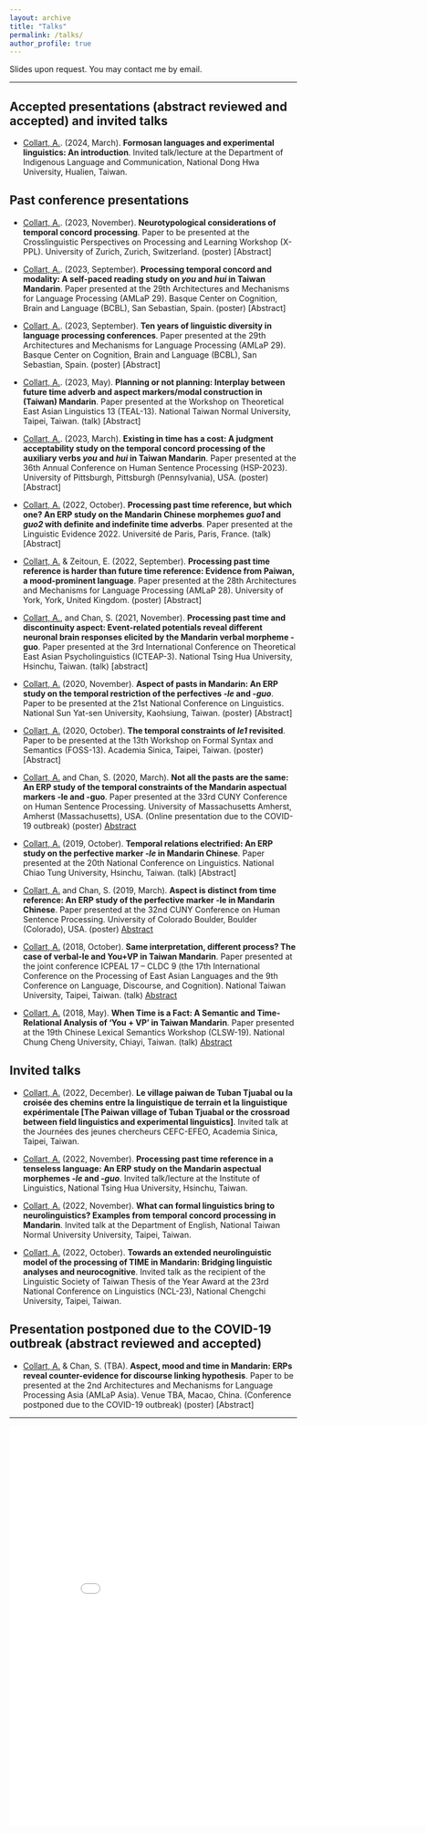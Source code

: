 ```yaml
---
layout: archive
title: "Talks"
permalink: /talks/
author_profile: true
---
```


Slides upon request. You may contact me by email.

---
## Accepted presentations (abstract reviewed and accepted) and invited talks
* <ins>Collart, A.</ins>. (2024, March). <b>Formosan languages and experimental linguistics: An introduction</b>. Invited talk/lecture at the Department of Indigenous Language and Communication, National Dong Hwa University, Hualien, Taiwan.


## Past conference presentations
* <ins>Collart, A.</ins>. (2023, November). <b>Neurotypological considerations of temporal concord processing</b>. Paper to be presented at the Crosslinguistic Perspectives on Processing and Learning Workshop
(X-PPL). University of Zurich, Zurich, Switzerland. (poster) [Abstract]

* <ins>Collart, A.</ins>. (2023, September). <b>Processing temporal concord and modality: A self-paced reading study on <i>you</i> and <i>hui</i> in Taiwan Mandarin</b>. Paper presented at the 29th Architectures and Mechanisms for Language Processing (AMLaP 29). Basque Center on Cognition, Brain and Language (BCBL), San Sebastian, Spain. (poster) [Abstract]


* <ins>Collart, A.</ins>. (2023, September). <b>Ten years of linguistic diversity in language processing conferences</b>. Paper presented at the 29th Architectures and Mechanisms for Language Processing (AMLaP 29). Basque Center on Cognition, Brain and Language (BCBL), San Sebastian, Spain. (poster) [Abstract]


* <ins>Collart, A.</ins>. (2023, May). <b>Planning or not planning: Interplay between future time adverb and aspect markers/modal construction in (Taiwan) Mandarin</b>. Paper presented at the Workshop on Theoretical East Asian Linguistics 13 (TEAL-13). National Taiwan Normal University, Taipei, Taiwan. (talk) [Abstract]


* <ins>Collart, A.</ins>. (2023, March). <b>Existing in time has a cost: A judgment acceptability study on the temporal concord processing of the auxiliary verbs <i>you</i> and <i>hui</i> in Taiwan Mandarin</b>. Paper presented at the 36th Annual Conference on Human Sentence Processing (HSP-2023). University of Pittsburgh, Pittsburgh (Pennsylvania), USA. (poster) [Abstract]


* <ins>Collart, A.</ins> (2022, October). <b>Processing past time reference, but which one? An ERP study on the Mandarin Chinese morphemes <i>guo1</i> and <i>guo2</i> with definite and indefinite time adverbs</b>. Paper presented at the Linguistic Evidence 2022. Université de Paris, Paris, France. (talk) [Abstract]


* <ins>Collart, A.</ins> & Zeitoun, E. (2022, September). <b>Processing past time reference is harder than future time reference: Evidence from Paiwan, a mood-prominent language</b>. Paper presented at the 28th Architectures and Mechanisms for Language Processing (AMLaP 28). University of York, York, United Kingdom. (poster) [Abstract]


* <ins>Collart, A.</ins>, and Chan, S. (2021, November). <b>Processing past time and discontinuity aspect: Event-related potentials reveal different neuronal brain responses elicited by the Mandarin verbal morpheme -guo</b>. Paper presented at the 3rd International Conference on Theoretical East Asian Psycholinguistics (ICTEAP-3). National Tsing Hua University, Hsinchu, Taiwan. (talk) [abstract]


* <ins>Collart, A.</ins> (2020, November). <b>Aspect of pasts in Mandarin: An ERP study on the temporal restriction of the perfectives <i>-le</i> and <i>-guo</i></b>. Paper to be presented at the 21st National Conference on Linguistics. National Sun Yat-sen University, Kaohsiung, Taiwan. (poster) [Abstract]


* <ins>Collart, A.</ins> (2020, October). <b>The temporal constraints of <i>le1</i> revisited</b>. Paper to be presented at the 13th Workshop on Formal Syntax and Semantics (FOSS-13). Academia Sinica, Taipei, Taiwan. (poster) [Abstract]


* <ins>Collart, A.</ins> and Chan, S. (2020, March). <b>Not all the pasts are the same: An ERP study of the temporal constraints of the Mandarin aspectual markers -le and -guo</b>. Paper presented at the 33rd CUNY Conference on Human Sentence Processing. University of Massachusetts Amherst, Amherst (Massachusetts), USA. (Online presentation due to the COVID-19 outbreak) (poster) [Abstract](https://aymeric-collart.github.io/files/CUNY2020_AymericCollart_ShiaohuiChan_FinalAbstract.pdf)


* <ins>Collart, A.</ins> (2019, October). <b>Temporal relations electrified: An ERP study on the perfective marker <i>-le</i> in Mandarin Chinese</b>. Paper presented at the 20th National Conference on Linguistics. National Chiao Tung University, Hsinchu, Taiwan. (talk) [Abstract]


* <ins>Collart, A.</ins> and Chan, S. (2019, March). <b>Aspect is distinct from time reference: An ERP study of the perfective marker -le in Mandarin Chinese</b>. Paper presented at the 32nd CUNY Conference on Human Sentence Processing. University of Colorado Boulder, Boulder (Colorado), USA. (poster) [Abstract](https://aymeric-collart.github.io/files/CUNY2019_AymericCollart_ShiaohuiChan_FinalAbstract.pdf)


* <ins>Collart, A.</ins> (2018, October). <b>Same interpretation, different process? The case of verbal-le and You+VP in Taiwan Mandarin</b>. Paper presented at the joint conference ICPEAL 17 – CLDC 9 (the 17th International Conference on the Processing of East Asian Languages and the 9th Conference on Language, Discourse, and Cognition). National Taiwan University, Taipei, Taiwan. (talk) [Abstract](https://aymeric-collart.github.io/files/ICPEAL17_CLDC9_abstract_final_AymericCollart.pdf) 
      

* <ins>Collart, A.</ins> (2018, May). <b>When Time is a Fact: A Semantic and Time-Relational Analysis of ‘You + VP’ in Taiwan Mandarin</b>. Paper presented at the 19th Chinese Lexical Semantics Workshop (CLSW-19). National Chung Cheng University, Chiayi, Taiwan. (talk) [Abstract](https://aymeric-collart.github.io/files/[NEW-MAY2018_paper11]_When_Time_is_a_Fact_A_Semantic_and_Time_Relational_Analysis_of_‘You_+_VP’_in_Taiwan_Mandarin.pdf) 

## Invited talks
* <ins>Collart, A.</ins> (2022, December). <b>Le village paiwan de Tuban Tjuabal ou la croisée des chemins entre la linguistique de terrain et la linguistique expérimentale [The Paiwan village of Tuban Tjuabal or the crossroad between field linguistics and experimental linguistics]</b>. Invited talk at the Journées des jeunes chercheurs CEFC-EFEO, Academia Sinica, Taipei, Taiwan.


* <ins>Collart, A.</ins> (2022, November). <b>Processing past time reference in a tenseless language: An ERP study on the Mandarin aspectual morphemes <i>-le</i> and <i>-guo</i></b>. Invited talk/lecture at the Institute of Linguistics, National Tsing Hua University, Hsinchu, Taiwan.


* <ins>Collart, A.</ins> (2022, November). <b>What can formal linguistics bring to neurolinguistics? Examples from temporal concord processing in Mandarin</b>. Invited talk at the Department of English, National Taiwan Normal University University, Taipei, Taiwan.


* <ins>Collart, A.</ins> (2022, October). <b>Towards an extended neurolinguistic model of the processing of TIME in Mandarin: Bridging linguistic analyses and neurocognitive</b>. Invited talk as the recipient of the Linguistic Society of Taiwan Thesis of the Year Award at the 23rd National Conference on Linguistics (NCL-23), National Chengchi University, Taipei, Taiwan.

## Presentation postponed due to the COVID-19 outbreak (abstract reviewed and accepted)
* <ins>Collart, A.</ins> & Chan, S. (TBA). <b>Aspect, mood and time in Mandarin: ERPs reveal counter-evidence for discourse linking hypothesis</b>. Paper to be presented at the 2nd Architectures and Mechanisms for Language Processing Asia (AMLaP Asia). Venue TBA, Macao, China. (Conference postponed due to the COVID-19 outbreak) (poster) [Abstract]

---
	
<iframe src="/talkmap/map.html" height="700" width="850" style="border:none;"></iframe>
